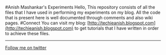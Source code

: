 #Anish Mashankar's Experiments
Hello,
This repository consists of all the files that I have used in performing my experiments on my blog. All the code that is present here is well documented through comments and also wiki pages.
#Connect
You can visit my blog: [http://techieanish.blogspot.com](http://techieanish.blogspot.com) to get tutorials that I have written in order to achieve these files.
***

[Follow me on twitter](http://twitter.com/anishblog)
